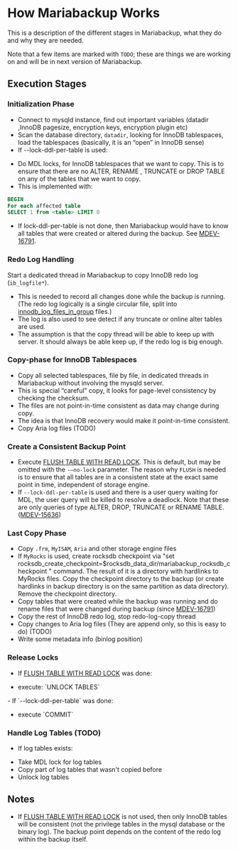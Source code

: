 # How Mariabackup Works

This is a description of the different stages in Mariabackup, what they do and why they are needed.

Note that a few items are marked with `TODO`; these are things we are working on and will be in next version of Mariabackup.

## Execution Stages

### Initialization Phase

- Connect to mysqld instance, find out important variables (datadir ,InnoDB pagesize, encryption keys, encryption plugin etc)
- Scan the database directory, `datadir`, looking for InnoDB tablespaces, load the tablespaces (basically, it is an “open” in InnoDB sense)
- If --lock-ddl-per-table is used:
<ul start="1"><li>Do MDL locks, for InnoDB tablespaces that we want to copy. This is to ensure that there are no ALTER, RENAME , TRUNCATE or DROP TABLE on any of the tables that we want to copy.
</li><li>This is implemented with:
</li></ul>

```sql
BEGIN
For each affected table
SELECT 1 from <table> LIMIT 0
```

- If lock-ddl-per-table is not done, then Mariabackup would have to know all tables that were created or altered during the backup. See [MDEV-16791](https://jira.mariadb.org/browse/MDEV-16791).

### Redo Log Handling

Start a dedicated thread in Mariabackup to copy InnoDB redo log (`ib_logfile*`).

- This is needed to record all changes done while the backup is running. (The redo log logically is a single circular file, split into [innodb_log_files_in_group](/kb/en/xtradbinnodb-server-system-variables/#innodb_log_files_in_group) files.)
- The log is also used to see detect if any truncate or online alter tables are used.
- The assumption is that the copy thread will be able to keep up with server. It should always be able keep up, if the redo log is big enough.

### Copy-phase for InnoDB Tablespaces

- Copy all selected tablespaces, file by file, in dedicated threads in Mariabackup without involving the mysqld server.
- This is special “careful” copy, it looks for page-level consistency by checking the checksum.
- The files are not point-in-time consistent as data may change during copy.
- The idea is that InnoDB recovery would make it point-in-time consistent.
- Copy Aria log files (TODO)

### Create a Consistent Backup Point

- Execute [FLUSH TABLE WITH READ LOCK](/sql-statements-structure/sql-statements/administrative-sql-statements/flush-commands/flush). This is default, but may be omitted with the `-–no-lock` parameter. The reason why `FLUSH` is needed is to ensure that all tables are in a consistent state at the exact same point in time, independent of storage engine.
- If `--lock-ddl-per-table` is used and there is a user query waiting for MDL, the user query will be killed to resolve a deadlock. Note that these are only queries of type ALTER, DROP, TRUNCATE or RENAME TABLE. ([MDEV-15636](https://jira.mariadb.org/browse/MDEV-15636))

### Last Copy Phase

- Copy `.frm`, `MyISAM`, `Aria` and other storage engine files
- If `MyRocks` is used, create rocksdb checkpoint   via  "set rocksdb_create_checkpoint=$rocksdb_data_dir/mariabackup_rocksdb_checkpoint " command. The result of it is a directory with hardlinks to MyRocks files. Copy the checkpoint directory to the backup (or  create hardlinks in backup directory is on the same partition as data directory). Remove the checkpoint directory.
- Copy tables that were created while the backup was running and do rename files that were changed during backup (since [MDEV-16791](https://jira.mariadb.org/browse/MDEV-16791))
- Copy the rest of InnoDB redo log, stop redo-log-copy thread
- Copy changes to Aria log files (They are append only, so this is easy to do) (TODO)
- Write some metadata info (binlog position)

### Release Locks

- If [FLUSH TABLE WITH READ LOCK](/sql-statements-structure/sql-statements/administrative-sql-statements/flush-commands/flush) was done:
<ul start="1"><li>execute: `UNLOCK TABLES`
</li></ul>
- If `--lock-ddl-per-table`  was done:
<ul start="1"><li>execute `COMMIT`
</li></ul>

### Handle Log Tables (TODO)

- If log tables exists:
<ul start="1"><li>Take MDL lock for log tables
</li><li>Copy part of log tables that wasn't copied before
</li><li>Unlock log tables
</li></ul>

## Notes

- If [FLUSH TABLE WITH READ LOCK](/sql-statements-structure/sql-statements/administrative-sql-statements/flush-commands/flush) is not used, then only InnoDB tables will be consistent (not the privilege tables in the mysql database or the binary log). The backup point depends on the content of the redo log within the backup itself.